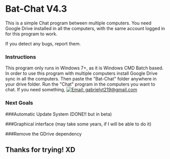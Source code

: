 # Bat-Chat V4.3

This is a simple Chat program between multiple computers. You need Google Drive installed in all the computers, with the same account logged in for this program to work.

If you detect any bugs, report them.


### Instructions
This program only runs in Windows 7+, as it is Windows CMD Batch based.
In order to use this program with multiple computers install Google Drive sync in all the computers.
Then paste the "Bat-Chat" folder anywhere in your drive folder. Run the "Chat" program in the computers you want to chat.
If you need something, [![Email: gabrielyt219@gmail.com](https://img.shields.io/badge/Email-success?style=for-the-badge)](https://mail.google.com/mail/u/0/?fs=1&to=gabrielyt219@gmail.com&su=&body=&tf=cm)
	
	
	
### Next Goals

###Automatic Update System (DONE!! but in beta)

###Graphical interface (may take some years, if I will be able to do it)

###Remove the GDrive dependency

## Thanks for trying! XD
